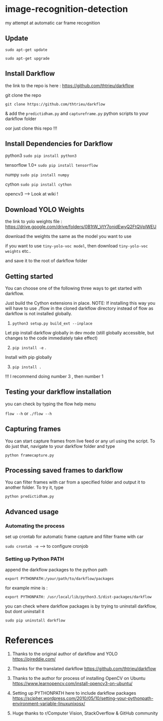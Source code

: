# image-recognition-detection
my attempt at automatic car frame recognition

## Update 

`sudo apt-get update`

`sudo apt-get upgrade`

## Install Darkflow

the link to the repo is here : https://github.com/thtrieu/darkflow

git clone the repo

`git clone https://github.com/thtrieu/darkflow`

& add the `predictidham.py` and `captureframe.py` python scripts to your darkflow folder

oor just clone this repo !!!



## Install Dependencies for Darkflow

python3 `sudo pip install python3`

tensorflow 1.0+ `sudo pip install tensorflow`

numpy `sudo pip install numpy`

cython `sudo pip install cython`

opencv3 --> Look at wiki !

     
      


## Download YOLO Weights

the link to yolo weights file : https://drive.google.com/drive/folders/0B1tW_VtY7onidEwyQ2FtQVplWEU

download the weights the same as the model you want to use

if you want to use `tiny-yolo-voc model`, then download `tiny-yolo-voc weights` etc.. 

and save it to the root of darkflow folder

## Getting started

You can choose one of the following three ways to get started with darkflow.

Just build the Cython extensions in place. NOTE: If installing this way you will have to use ./flow in the cloned darkflow directory instead of flow as darkflow is not installed globally.

1. `python3 setup.py build_ext --inplace`

Let pip install darkflow globally in dev mode (still globally accessible, but changes to the code immediately take effect)

2. `pip install -e` .

Install with pip globally

3. `pip install .`

 !!! I recommend doing number 3 , then number 1
 
 ## Testing your darkflow installation
 
 you can check by typing the flow help menu
 
 `flow --h` or `./flow --h`
 
 ## Capturing frames
 
 You can  start capture frames from live feed or any url using the script. To do just that, navigate to your darkflow folder
 and type 
 
 `python framecapture.py`
 
 ## Processing saved frames to darkflow
 
 You can filter frames with car from a specified folder and output it to another folder. To try it, type
 
 `python predictidham.py`


## Advanced usage

### Automating the process

set up crontab for automatic frame capture and filter frame with car 

`sudo crontab -e` --> to configure cronjob


### Setting up Python PATH

append the darkflow packages to the python path

`export PYTHONPATH:/your/path/to/darkflow/packages`


for example mine is : 

`export PYTHONPATH: /usr/local/lib/python3.5/dist-packages/darkflow`

you can check where darkflow packages is by trying to uninstall darkflow, but dont uninstall it

`sudo pip uninstall darkflow`



# References

1. Thanks to the original author of darkflow and YOLO
https://pjreddie.com/

2. Thanks for the translated darkflow 
https://github.com/thtrieu/darkflow

3. Thanks to the author for process of installing OpenCV on Ubuntu
https://www.learnopencv.com/install-opencv3-on-ubuntu/

4. Setting up PYTHONPATH here to include darkflow packages
https://scipher.wordpress.com/2010/05/10/setting-your-pythonpath-environment-variable-linuxunixosx/

5. Huge thanks to r/Computer Vision, StackOverflow & GitHub community 
